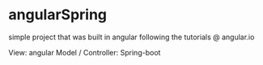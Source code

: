 # angularSpring

simple project that was built in angular following the tutorials @ angular.io

View: angular
Model / Controller: Spring-boot
